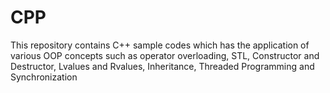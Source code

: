 # CPP

This repository contains C++ sample codes which has the application of various OOP concepts such as operator overloading, STL, Constructor and Destructor, Lvalues and Rvalues, Inheritance, Threaded Programming and Synchronization



